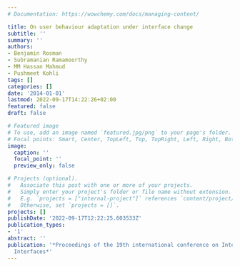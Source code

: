 ```yaml
---
# Documentation: https://wowchemy.com/docs/managing-content/

title: On user behaviour adaptation under interface change
subtitle: ''
summary: ''
authors:
- Benjamin Rosman
- Subramanian Ramamoorthy
- MM Hassan Mahmud
- Pushmeet Kohli
tags: []
categories: []
date: '2014-01-01'
lastmod: 2022-09-17T14:22:26+02:00
featured: false
draft: false

# Featured image
# To use, add an image named `featured.jpg/png` to your page's folder.
# Focal points: Smart, Center, TopLeft, Top, TopRight, Left, Right, BottomLeft, Bottom, BottomRight.
image:
  caption: ''
  focal_point: ''
  preview_only: false

# Projects (optional).
#   Associate this post with one or more of your projects.
#   Simply enter your project's folder or file name without extension.
#   E.g. `projects = ["internal-project"]` references `content/project/deep-learning/index.md`.
#   Otherwise, set `projects = []`.
projects: []
publishDate: '2022-09-17T12:22:25.603533Z'
publication_types:
- '1'
abstract: ''
publication: '*Proceedings of the 19th international conference on Intelligent User
  Interfaces*'
---
```

